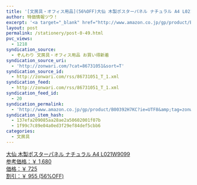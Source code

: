 ```yaml
---
title: '[文房具・オフィス用品](56%OFF)大仙 木製ポスターパネル ナチュラル A4 L021W9099 ￥725'
author: 特価情報ツウ！
excerpt: '<a target="_blank" href="http://www.amazon.co.jp/gp/product/B00392H7KC?ie=UTF8&amp;tag=zonwari-22&amp;linkCode=as2&amp;camp=247&amp;creative=7399&amp;creativeASIN=B00392H7KC"><img src="http://ecx.images-amazon.com/images/I/410qzBXNBmL._SL100_.jpg"><br>&#22823;&#20185; &#26408;&#35069;&#12509;&#12473;&#12479;&#12540;&#12497;&#12493;&#12523; &#12490;&#12481;&#12517;&#12521;&#12523; A4 L021W9099<br>&#21442;&#32771;&#20385;&#26684;&#65306;&#65509; 1,680<br>&#20385;&#26684;&#65306;&#65509; 725<br>&#21106;&#24341;&#65306;&#65509; 955 (56%OFF)</a>'
layout: post
permalink: /stationery/post-0-49.html
pvc_views:
  - 1218
syndication_source:
  - ぞんわり 文房具・オフィス用品 お買い得新着
syndication_source_uri:
  - 'http://zonwari.com/?cat=86731051&sort=T'
syndication_source_id:
  - http://zonwari.com/rss/86731051_T_1.xml
syndication_feed:
  - http://zonwari.com/rss/86731051_T_1.xml
syndication_feed_id:
  - 20
syndication_permalink:
  - 'http://www.amazon.co.jp/gp/product/B00392H7KC?ie=UTF8&amp;tag=zonwari-22&amp;linkCode=as2&amp;camp=247&amp;creative=7399&amp;creativeASIN=B00392H7KC'
syndication_item_hash:
  - 137efa209085aa28ae2a50602001f07b
  - 1f99c7c89e04a0ed3f29ef84def5cbb6
categories:
  - 文房具
---
```

[<img src='http://i0.wp.com/ecx.images-amazon.com/images/I/410qzBXNBmL._SL150_.jpg?w=546' title="" alt="" data-recalc-dims="1" />  
大仙 木製ポスターパネル ナチュラル A4 L021W9099  
参考価格：￥ 1,680  
価格：￥ 725  
割引：￥ 955 (56%OFF)][1]

 [1]: http://www.amazon.co.jp/gp/product/B00392H7KC?ie=UTF8&#038;tag=tokkajohotsu-22&#038;linkCode=as2&#038;camp=247&#038;creative=7399&#038;creativeASIN=B00392H7KC